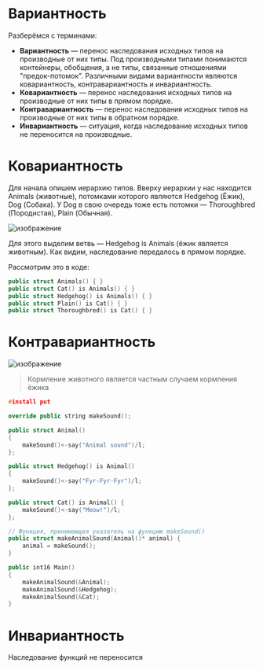 # Вариантность

Разберёмся с терминами:
- **Вариантность** — перенос наследования исходных типов на производные от них типы. Под производными типами понимаются контейнеры, обобщения, а не типы, связанные отношениями "предок-потомок". Различными видами вариантности являются ковариантность, контравариантность и инвариантность.
- **Ковариантность** — перенос наследования исходных типов на производные от них типы в прямом порядке.
- **Контравариантность** — перенос наследования исходных типов на производные от них типы в обратном порядке.
- **Инвариантность** — ситуация, когда наследование исходных типов не переносится на производные.

# Ковариантность

Для начала опишем иерархию типов. Вверху иерархии у нас находится Animals (животные), потомками которого являются Hedgehog (Ёжик), Dog (Собака).
У Dog в свою очередь тоже есть потомки — Thoroughbred (Породистая), Plain (Обычная).

![изображение](https://github.com/Joomipoll/Learn-RicPlus-RU-/assets/95223648/1ba71285-603d-4453-9250-a8f94318cdda)

Для этого выделим ветвь — Hedgehog is Animals (ёжик является животным). Как видим, наследование передалось в прямом порядке.

Рассмотрим это в коде:
```C++
public struct Animals() { }
public struct Cat() is Animals() { }
public struct Hedgehog() is Animals() { }
public struct Plain() is Cat() { }
public struct Thoroughbred() is Cat() { }
```

# Контравариантность

![изображение](https://github.com/Joomipoll/Learn-RicPlus-RU-/assets/95223648/14b97282-a7d2-48c1-9f6c-d058c8b89dff)

> Кормление животного является частным случаем кормления ёжика

```C++
#install put

override public string makeSound();

public struct Animal()
{
    makeSound()<-say("Animal sound")/l;
};

public struct Hedgehog() is Animal()
{
    makeSound()<-say("Fyr-Fyr-Fyr")/l;
};

public struct Cat() is Animal() {
    makeSound()<-say("Meow!")/l;
};

// Функция, принимающая указатель на функцию makeSound()
public struct makeAnimalSound(Animal()* animal) {
    animal = makeSound();
}

public int16 Main()
{
    makeAnimalSound(&Animal);
    makeAnimalSound(&Hedgehog);
    makeAnimalSound(&Cat);
}
```

# Инвариантность

Наследование функций не переносится
